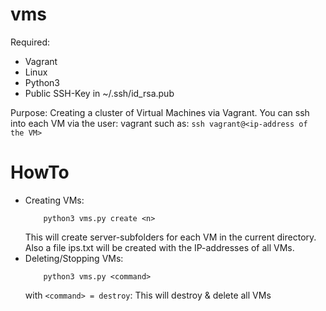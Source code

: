 # vms

Required:
  - Vagrant
  - Linux
  - Python3
  - Public SSH-Key in ~/.ssh/id_rsa.pub
  
Purpose:
  Creating a cluster of Virtual Machines via Vagrant. You can ssh into each VM via the user: vagrant such as: `ssh vagrant@<ip-address of the VM>`
  
# HowTo
  - Creating <n> VMs: 
      ```
          python3 vms.py create <n>
      ```
    This will create server-subfolders for each VM in the current directory.
    Also a file ips.txt will be created with the IP-addresses of all VMs.
  - Deleting/Stopping VMs: 
      ```
          python3 vms.py <command>
      ```
    with `<command> = destroy`: This will destroy & delete all VMs
